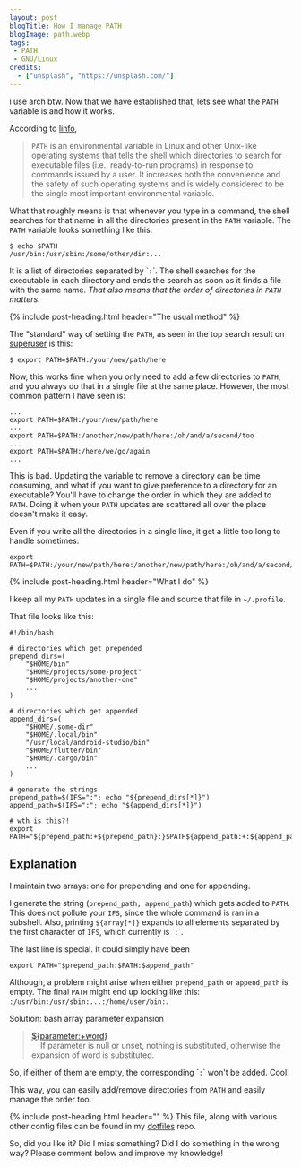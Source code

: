 ```yaml
---
layout: post
blogTitle: How I manage PATH
blogImage: path.webp
tags:
 - PATH
 - GNU/Linux
credits:
  - ["unsplash", "https://unsplash.com/"]
---
```


i use arch btw. Now that we have established that, lets see what the `PATH` variable is and how it works.

According to <a href="http://www.linfo.org/path_env_var.html" target="_blank">linfo</a>,
<blockquote class="blockquote"><code>PATH</code> is an environmental variable in Linux and other Unix-like operating systems that tells the shell which directories to search for executable files (i.e., ready-to-run programs) in response to commands issued by a user. It increases both the convenience and the safety of such operating systems and is widely considered to be the single most important environmental variable.</blockquote>

<div class="py-4"></div>

What that roughly means is that whenever you type in a command, the shell searches for that name in all the directories present in the <code>PATH</code> variable. The <code>PATH</code> variable looks something like this:

```shell
$ echo $PATH
/usr/bin:/usr/sbin:/some/other/dir:...
```

It is a list of directories separated by \``:`\`. The shell searches for the executable in each directory and ends the search as soon as it finds a file with the same name. *That also means that the order of directories in `PATH` matters.*

{% include post-heading.html header="The usual method" %}

The "standard" way of setting the `PATH`, as seen in the top search result on <a href="https://superuser.com/a/488175" target="_blank">superuser</a> is this:
```shell
$ export PATH=$PATH:/your/new/path/here
```

Now, this works fine when you only need to add a few directories to `PATH`, and you always do that in a single file at the same place. However, the most common pattern I have seen is:
```shell
...
export PATH=$PATH:/your/new/path/here
...
export PATH=$PATH:/another/new/path/here:/oh/and/a/second/too
...
export PATH=$PATH:/here/we/go/again
...
```

This is bad. Updating the variable to remove a directory can be time consuming, and what if you want to give preference to a directory for an executable? You'll have to change the order in which they are added to `PATH`. Doing it when your `PATH` updates are scattered all over the place doesn't make it easy.

Even if you write all the directories in a single line, it get a little too long to handle sometimes:
```shell
export PATH=$PATH:/your/new/path/here:/another/new/path/here:/oh/and/a/second/too:/here/we/go/again:...
```

{% include post-heading.html header="What I do" %}

I keep all my `PATH` updates in a single file and source that file in `~/.profile`.

That file looks like this:
```shell
#!/bin/bash

# directories which get prepended
prepend_dirs=(
    "$HOME/bin"
    "$HOME/projects/some-project"
    "$HOME/projects/another-one"
    ...
)

# directories which get appended
append_dirs=(
    "$HOME/.some-dir"
    "$HOME/.local/bin"
    "/usr/local/android-studio/bin"
    "$HOME/flutter/bin"
    "$HOME/.cargo/bin"
    ...
)

# generate the strings
prepend_path=$(IFS=":"; echo "${prepend_dirs[*]}")
append_path=$(IFS=":"; echo "${append_dirs[*]}")

# wth is this?!
export PATH="${prepend_path:+${prepend_path}:}$PATH${append_path:+:${append_path}}"
```

<h2 class="section-header pt-4">Explanation</h2>
I maintain two arrays: one for prepending and one for appending.

I generate the string (`prepend_path, append_path`) which gets added to `PATH`. This does not pollute your `IFS`, since the whole command is ran in a subshell. Also, printing `${array[*]}` expands to all elements separated by the first character of `IFS`, which currently is \``:`\`.

The last line is special. It could simply have been

```shell
export PATH="$prepend_path:$PATH:$append_path"
```

Although, a problem might arise when either `prepend_path` or `append_path` is empty. The final `PATH` might end up looking like this: `:/usr/bin:/usr/sbin:...:/home/user/bin:`.

Solution: bash array parameter expansion
<blockquote class="blockquote">
<a href="https://www.gnu.org/software/bash/manual/html_node/Shell-Parameter-Expansion.html" target="_blank">${parameter:+word}</a>
<br>
&nbsp;&nbsp;&nbsp;&nbsp;If parameter is null or unset, nothing is substituted, otherwise the expansion of word is substituted.
</blockquote>

So, if either of them are empty, the corresponding \``:`\` won't be added. Cool!

This way, you can easily add/remove directories from `PATH` and easily manage the order too.

{% include post-heading.html header="" %}
This file, along with various other config files can be found in my <a href="https://github.com/yoogottamk/dotfiles" target="_blank">dotfiles</a> repo.

So, did you like it? Did I miss something? Did I do something in the wrong way? Please comment below and improve my knowledge!
